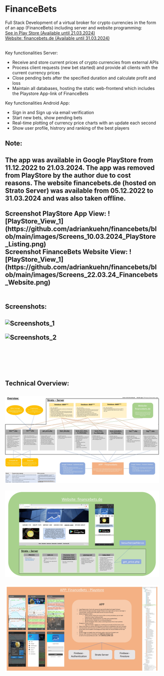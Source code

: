 # FinanceBets

Full Stack Development of a virtual broker for crypto currencies in the form of an app (FinanceBets) including server and website programming: <br />
<a href="https://play.google.com/store/apps/details?id=aaa.financebets.alpha_v1"> See in Play Store (Available until 21.03.2024) </a><br />
<a href="https://financebets.de">Website: financebets.de (Available until 31.03.2024) </a><br /><br />

Key functionalities Server:

- Receive and store current prices of crypto currencies from external APIs
- Process client requests (new bet started) and provide all clients with the current currency prices
- Close pending bets after the specified duration and calculate profit and loss
- Maintain all databases, hosting the static web-frontend which includes the Playstore App-link of FinanceBets

Key functionalities Android App:

- Sign in and Sign up via email verification
- Start new bets, show pending bets
- Real-time plotting of currency price charts with an update each second
- Show user profile, histrory and ranking of the best players

<h2> Note:<h2/>
The app was available in Google PlayStore from 11.12.2022 to 21.03.2024. The app was removed from PlayStore by the author due to cost reasons. The website financebets.de (hosted on Strato Server) was available from 05.12.2022 to 31.03.2024 and was also taken offline.
<br />
<br />
Screenshot PlayStore App View:
![PlayStore_View_1](https://github.com/adriankuehn/financebets/blob/main/images/Screens_10.03.2024_PlayStore_Listing.png)
<br />
Screenshot FinanceBets Website View:
![PlayStore_View_1](https://github.com/adriankuehn/financebets/blob/main/images/Screens_22.03.24_Financebets_Website.png)

<br />
<br />

<h2> Screenshots:<h2/>

![Screenshots_1](https://github.com/adriankuehn/financebets/blob/main/images/Screens_1.png)

![Screenshots_2](https://github.com/adriankuehn/financebets/blob/main/images/Screens_2.png)

<br />
<br />
<br />

<h2> Technical Overview:<h2/>

![Overview_1](https://github.com/adriankuehn/financebets/blob/main/images/Overview_1.jpg)

![Overview_2](https://github.com/adriankuehn/financebets/blob/main/images/Overview_2.jpg)

![Overview_2](https://github.com/adriankuehn/financebets/blob/main/images/Overview_3.jpg)
